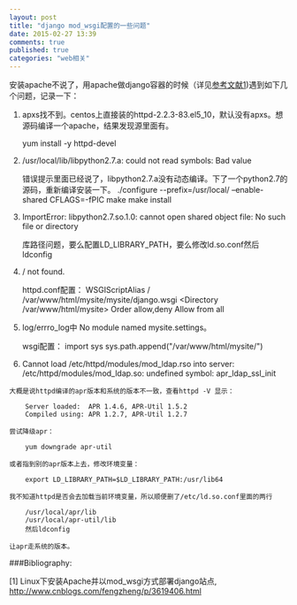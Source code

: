 ```yaml
---
layout: post
title: "django mod_wsgi配置的一些问题"
date: 2015-02-27 13:39
comments: true
published: true
categories: "web相关"
---
```


  安装apache不说了，用apache做django容器的时候（详见[参考文献1][1])遇到如下几个问题，记录一下：

1. apxs找不到。centos上直接装的httpd-2.2.3-83.el5_10，默认没有apxs。想源码编译一个apache，结果发现源里面有。

  	yum install -y httpd-devel

2. /usr/local/lib/libpython2.7.a: could not read symbols: Bad value

    错误提示里面已经说了，libpython2.7.a没有动态编译。下了一个python2.7的源码，重新编译安装一下。
        ./configure --prefix=/usr/local/  –enable-shared CFLAGS=-fPIC
        make
        make install

3. ImportError: libpython2.7.so.1.0: cannot open shared object file: No such file or directory

    库路径问题，要么配置LD_LIBRARY_PATH，要么修改ld.so.conf然后ldconfig

4. / not found.

    httpd.conf配置：
        WSGIScriptAlias / /var/www/html/mysite/mysite/django.wsgi
        <Directory /var/www/html/mysite>
            Order allow,deny
            Allow from all
        </Directory> 


5. log/errro_log中 No module named mysite.settings。

    wsgi配置：
        import sys
        sys.path.append("/var/www/html/mysite/")

  6. Cannot load /etc/httpd/modules/mod_ldap.rso into server: /etc/httpd/modules/mod_ldap.so: undefined symbol: apr_ldap_ssl_init

    大概是说httpd编译的apr版本和系统的版本不一致，查看httpd -V 显示：

        Server loaded:  APR 1.4.6, APR-Util 1.5.2
        Compiled using: APR 1.2.7, APR-Util 1.2.7

    尝试降级apr：

        yum downgrade apr-util

    或者指到别的apr版本上去，修改环境变量：

        export LD_LIBRARY_PATH=$LD_LIBRARY_PATH:/usr/lib64 

    我不知道httpd是否会去加载当前环境变量，所以顺便删了/etc/ld.so.conf里面的两行
        
        /usr/local/apr/lib
        /usr/local/apr-util/lib
        然后ldconfig   

    让apr走系统的版本。





[1]: http://www.cnblogs.com/fengzheng/p/3619406.html   "Linux下安装Apache并以mod_wsgi方式部署django站点"

###Bibliography:

  \[1] Linux下安装Apache并以mod_wsgi方式部署django站点, <http://www.cnblogs.com/fengzheng/p/3619406.html>

